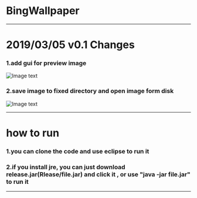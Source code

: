 # BingWallpaper
---
# 2019/03/05 v0.1 Changes   

### 1.add gui for preview image

![Image text](https://github.com/teamfive555/BingWallpaper/blob/master/image/getImage.jpg)

### 2.save image to fixed directory and open image form disk

![Image text](https://github.com/teamfive555/BingWallpaper/blob/master/image/read.jpg)
  
---
# how to run

### 1.you can clone the code and use eclipse to run it

### 2.if you install jre, you can just download release.jar(Rlease/file.jar) and click it , or use "java -jar file.jar" to run it 

---


